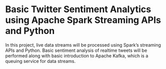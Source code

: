 # Basic Twitter Sentiment Analytics using Apache Spark Streaming APIs and Python

In this project, live data streams will be processed using Spark’s streaming APIs and Python. Basic sentiment analysis of realtime
tweets will be performed along with basic introduction to Apache Kafka, which is a queuing service for data streams.
